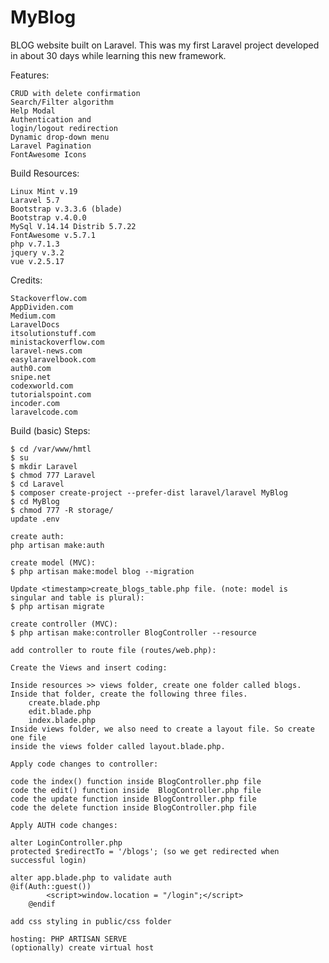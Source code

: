 # MyBlog
BLOG website built on Laravel. This was my first Laravel project developed in about 30 days while learning this new framework. 

Features:

	CRUD with delete confirmation
	Search/Filter algorithm
	Help Modal
	Authentication and
	login/logout redirection
	Dynamic drop-down menu
	Laravel Pagination
	FontAwesome Icons

Build Resources:

	Linux Mint v.19
	Laravel 5.7
	Bootstrap v.3.3.6 (blade)
	Bootstrap v.4.0.0
	MySql V.14.14 Distrib 5.7.22
	FontAwesome v.5.7.1
	php v.7.1.3	
	jquery v.3.2
	vue v.2.5.17

Credits:

	Stackoverflow.com
	AppDividen.com
	Medium.com
	LaravelDocs
	itsolutionstuff.com
	ministackoverflow.com
	laravel-news.com
	easylaravelbook.com
	auth0.com
	snipe.net
	codexworld.com
	tutorialspoint.com
	incoder.com
	laravelcode.com

Build (basic) Steps:

	$ cd /var/www/hmtl
	$ su
	$ mkdir Laravel
	$ chmod 777 Laravel
	$ cd Laravel
	$ composer create-project --prefer-dist laravel/laravel MyBlog
	$ cd MyBlog
	$ chmod 777 -R storage/
	update .env 

	create auth:
 	php artisan make:auth
	
	create model (MVC):
	$ php artisan make:model blog --migration
	
	Update <timestamp>create_blogs_table.php file. (note: model is singular and table is plural):
	$ php artisan migrate
	
	create controller (MVC):
	$ php artisan make:controller BlogController --resource

	add controller to route file (routes/web.php):
	
	Create the Views and insert coding:

	Inside resources >> views folder, create one folder called blogs.
	Inside that folder, create the following three files.
		create.blade.php
		edit.blade.php
		index.blade.php
	Inside views folder, we also need to create a layout file. So create one file
	inside the views folder called layout.blade.php.
	
	Apply code changes to controller:
	
	code the index() function inside BlogController.php file
	code the edit() function inside  BlogController.php file
	code the update function inside BlogController.php file
	code the delete function inside BlogController.php file
	
	Apply AUTH code changes:
	
	alter LoginController.php
	protected $redirectTo = '/blogs'; (so we get redirected when successful login)

	alter app.blade.php to validate auth
 	@if(Auth::guest())
      		<script>window.location = "/login";</script>
    	@endif
	
	add css styling in public/css folder
	
	hosting: PHP ARTISAN SERVE 
	(optionally) create virtual host
	
